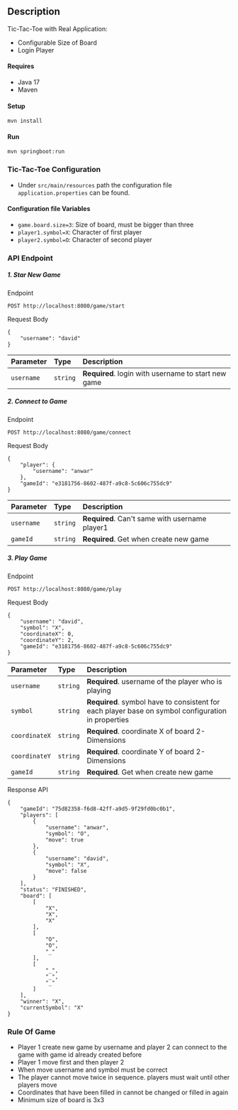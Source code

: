 ## Description

Tic-Tac-Toe with Real Application:
- Configurable Size of Board
- Login Player

#### Requires
- Java 17
- Maven

#### Setup
```
mvn install
```

#### Run
```
mvn springboot:run
```

### Tic-Tac-Toe Configuration
- Under `src/main/resources` path the configuration file `application.properties` can be found.

#### Configuration file Variables

- `game.board.size=3`: Size of board, must be bigger than three
- `player1.symbol=X`: Character of first player
- `player2.symbol=O`: Character of second player


### API Endpoint
##### 1. Star New Game

Endpoint
```http
POST http://localhost:8080/game/start
```
Request Body
```
{
    "username": "david"
}
```
| Parameter  | Type | Description                                         |
|:-----------| :--- |:----------------------------------------------------|
| `username` | `string` | **Required**. login with username to start new game |




##### 2. Connect to Game
Endpoint
```http
POST http://localhost:8080/game/connect
```
Request Body
```
{
    "player": {
        "username": "anwar"
    },
    "gameId": "e3181756-8602-487f-a9c8-5c606c755dc9"
}
```
| Parameter  | Type | Description                                    |
|:-----------| :--- |:-----------------------------------------------|
| `username` | `string` | **Required**. Can't same with username player1 |
| `gameId`   | `string` | **Required**. Get when create new game              |

##### 3. Play Game
Endpoint
```http
POST http://localhost:8080/game/play
```
Request Body
```
{
    "username": "david",
    "symbol": "X",
    "coordinateX": 0,
    "coordinateY": 2,
    "gameId": "e3181756-8602-487f-a9c8-5c606c755dc9"
}
```
| Parameter  | Type | Description                                                                                        |
|:-----------| :--- |:---------------------------------------------------------------------------------------------------|
| `username` | `string` | **Required**. username of the player who is playing                                                |
| `symbol` | `string` | **Required**. symbol have to consistent for each player base on symbol configuration in properties |
| `coordinateX` | `string` | **Required**. coordinate X of board 2-Dimensions                                                   |
| `coordinateY` | `string` | **Required**. coordinate Y of board 2-Dimensions                                                   |
| `gameId` | `string` | **Required**. Get when create new game                                                                 |

Response API
```
{
    "gameId": "75d82358-f6d8-42ff-a9d5-9f29fd0bc0b1",
    "players": [
        {
            "username": "anwar",
            "symbol": "O",
            "move": true
        },
        {
            "username": "david",
            "symbol": "X",
            "move": false
        }
    ],
    "status": "FINISHED",
    "board": [
        [
            "X",
            "X",
            "X"
        ],
        [
            "O",
            "O",
            "_"
        ],
        [
            "_",
            "_",
            "_"
        ]
    ],
    "winner": "X",
    "currentSymbol": "X"
}
```

### Rule Of Game
- Player 1 create new game by username and player 2 can connect to the game with game id already created before 
- Player 1 move first and then player 2
- When move username and symbol must be correct
- The player cannot move twice in sequence. players must wait until other players move
- Coordinates that have been filled in cannot be changed or filled in again
- Minimum size of board is 3x3

